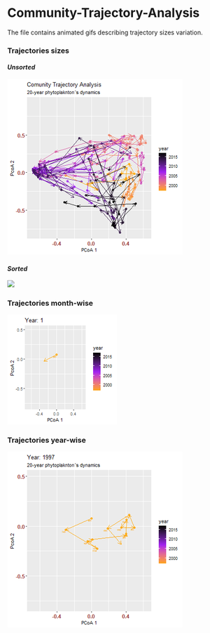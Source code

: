 # Community-Trajectory-Analysis
The file contains animated gifs describing trajectory sizes variation.

### Trajectories sizes

#### *Unsorted*
![](trajectory_sizes_unsorted.gif)

#### *Sorted*
![](trajectory_sizes_sorted.gif)

### Trajectories month-wise
![](by_obs.gif)

### Trajectories year-wise
![](trajectory_sizes_year.gif)

